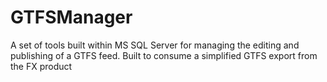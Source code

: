 GTFSManager
===========

A set of tools built within MS SQL Server for managing the editing and publishing of a GTFS feed. Built to consume a simplified GTFS export from the FX product
